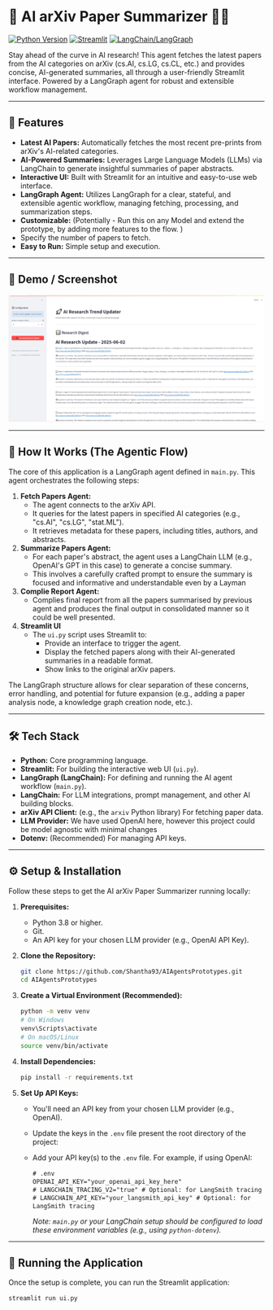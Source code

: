 # 🚀 AI arXiv Paper Summarizer 📄✨

[![Python Version](https://img.shields.io/badge/python-3.8%2B-blue.svg)](https://www.python.org/downloads/)
[![Streamlit](https://img.shields.io/badge/Streamlit-Deployed-brightgreen.svg)](https://streamlit.io)
[![LangChain/LangGraph](https://img.shields.io/badge/LangChain-LangGraph-orange.svg)](https://www.langchain.com/)
<!-- Add other relevant badges if you have them, e.g., for specific LLMs used, arXiv API version, etc. -->

Stay ahead of the curve in AI research! This agent fetches the latest papers from the AI categories on arXiv (cs.AI, cs.LG, cs.CL, etc.) and provides concise, AI-generated summaries, all through a user-friendly Streamlit interface. Powered by a LangGraph agent for robust and extensible workflow management.

---

## 🌟 Features

*   **Latest AI Papers:** Automatically fetches the most recent pre-prints from arXiv's AI-related categories.
*   **AI-Powered Summaries:** Leverages Large Language Models (LLMs) via LangChain to generate insightful summaries of paper abstracts.
*   **Interactive UI:** Built with Streamlit for an intuitive and easy-to-use web interface.
*   **LangGraph Agent:** Utilizes LangGraph for a clear, stateful, and extensible agentic workflow, managing fetching, processing, and summarization steps.
*   **Customizable:** (Potentially - Run this on any Model and extend the prototype, by adding more features to the flow. )
*   Specify the number of papers to fetch.
*   **Easy to Run:** Simple setup and execution.

---

## 📸 Demo / Screenshot

![App Screenshot](https://github.com/Shantha93/AIAgentsPrototypes/blob/main/Arxiv.PNG)

---

## 🧠 How It Works (The Agentic Flow)

The core of this application is a LangGraph agent defined in `main.py`. This agent orchestrates the following steps:

1.  **Fetch Papers Agent:**
    *   The agent connects to the arXiv API.
    *   It queries for the latest papers in specified AI categories (e.g., "cs.AI", "cs.LG", "stat.ML").
    *   It retrieves metadata for these papers, including titles, authors, and abstracts.
2.  **Summarize Papers Agent:**
    *   For each paper's abstract, the agent uses a LangChain LLM (e.g., OpenAI's GPT in this case) to generate a concise summary.
    *   This involves a carefully crafted prompt to ensure the summary is focused and informative and understandable even by a Layman 
4.  **Complie Report Agent:**
    * Complies final report from all the papers summarised by previous agent and produces the final output in consolidated manner so it could be well presented.
5.  **Streamlit UI**
    *   The `ui.py` script uses Streamlit to:
        *   Provide an interface to trigger the agent.
        *   Display the fetched papers along with their AI-generated summaries in a readable format.
        *   Show links to the original arXiv papers.

The LangGraph structure allows for clear separation of these concerns, error handling, and potential for future expansion (e.g., adding a paper analysis node, a knowledge graph creation node, etc.).

---

## 🛠️ Tech Stack

*   **Python:** Core programming language.
*   **Streamlit:** For building the interactive web UI (`ui.py`).
*   **LangGraph (LangChain):** For defining and running the AI agent workflow (`main.py`).
*   **LangChain:** For LLM integrations, prompt management, and other AI building blocks.
*   **arXiv API Client:** (e.g., the `arxiv` Python library) For fetching paper data.
*   **LLM Provider:** We have used OpenAI here, however this project could be model agnostic with minimal changes
*   **Dotenv:** (Recommended) For managing API keys.

---

## ⚙️ Setup & Installation

Follow these steps to get the AI arXiv Paper Summarizer running locally:

1.  **Prerequisites:**
    *   Python 3.8 or higher.
    *   Git.
    *   An API key for your chosen LLM provider (e.g., OpenAI API Key).

2.  **Clone the Repository:**
    ```bash
    git clone https://github.com/Shantha93/AIAgentsPrototypes.git
    cd AIAgentsPrototypes
    ```

3.  **Create a Virtual Environment (Recommended):**
    ```bash
    python -m venv venv
    # On Windows
    venv\Scripts\activate
    # On macOS/Linux
    source venv/bin/activate
    ```

4.  **Install Dependencies:**
    ```bash
    pip install -r requirements.txt
    ```

5.  **Set Up API Keys:**
    *   You'll need an API key from your chosen LLM provider (e.g., OpenAI).
    *   Update the keys in the `.env` file present the root directory of the project:
          
    *   Add your API key(s) to the `.env` file. For example, if using OpenAI:
        ```env
        # .env
        OPENAI_API_KEY="your_openai_api_key_here"
        # LANGCHAIN_TRACING_V2="true" # Optional: for LangSmith tracing
        # LANGCHAIN_API_KEY="your_langsmith_api_key" # Optional: for LangSmith tracing
        ```
        *Note: `main.py` or your LangChain setup should be configured to load these environment variables (e.g., using `python-dotenv`).*

---

## 🚀 Running the Application

Once the setup is complete, you can run the Streamlit application:

```bash
streamlit run ui.py
